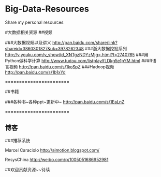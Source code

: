 Big-Data-Resources
==================

Share my personal resources 

#大数据相关资源
##视频

###大数据视频以及讲义
<http://pan.baidu.com/share/link?shareid=3860301827&uk=3978262348>
###浙大数据挖掘系列
<http://v.youku.com/v_show/id_XNTgzNDYzMjg=.html?f=2740765>
###用Python做科学计算
<http://www.tudou.com/listplay/fLDkg5e1pYM.html>
###R语言视频
<http://pan.baidu.com/s/1koSpZ>
###Hadoop视频
<http://pan.baidu.com/s/1b1xYd>


=======================


##书籍

###各种书~各种ppt~更新中~
<http://pan.baidu.com/s/1EaLnZ>

=======================

## 博客

###推荐系统 

Marcel Caraciolo   <http://aimotion.blogspot.com/>

ResysChina 		   <http://weibo.com/p/1005051686952981>

##欢迎贡献资源~~待续
